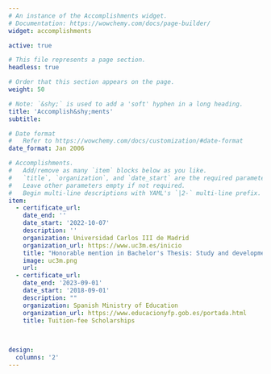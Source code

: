 ```yaml
---
# An instance of the Accomplishments widget.
# Documentation: https://wowchemy.com/docs/page-builder/
widget: accomplishments

active: true

# This file represents a page section.
headless: true

# Order that this section appears on the page.
weight: 50

# Note: `&shy;` is used to add a 'soft' hyphen in a long heading.
title: 'Accomplish&shy;ments'
subtitle:

# Date format
#   Refer to https://wowchemy.com/docs/customization/#date-format
date_format: Jan 2006

# Accomplishments.
#   Add/remove as many `item` blocks below as you like.
#   `title`, `organization`, and `date_start` are the required parameters.
#   Leave other parameters empty if not required.
#   Begin multi-line descriptions with YAML's `|2-` multi-line prefix.
item:
  - certificate_url: 
    date_end: ''
    date_start: '2022-10-07'
    description: ''
    organization: Universidad Carlos III de Madrid
    organization_url: https://www.uc3m.es/inicio
    title: "Honorable mention in Bachelor's Thesis: Study and development of the algorithm Neuroevolution of Augmenting Topologies in Pac-man environment"
    image: uc3m.png
    url: 
  - certificate_url: 
    date_end: '2023-09-01'
    date_start: '2018-09-01'
    description: ""
    organization: Spanish Ministry of Education
    organization_url: https://www.educacionyfp.gob.es/portada.html
    title: Tuition-fee Scholarships
    
  

design:
  columns: '2'
---
```

